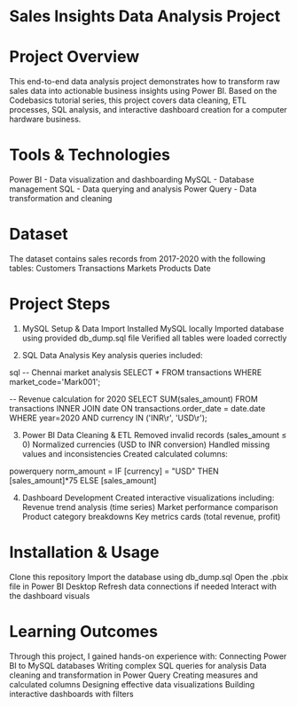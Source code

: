 # Sales Insights Data Analysis Project

# Project Overview
This end-to-end data analysis project demonstrates how to transform raw sales data into actionable business insights using Power BI. Based on the Codebasics tutorial series, this project covers data cleaning, ETL processes, SQL analysis, and interactive dashboard creation for a computer hardware business.

# Tools & Technologies
Power BI - Data visualization and dashboarding
MySQL - Database management
SQL - Data querying and analysis
Power Query - Data transformation and cleaning

# Dataset
The dataset contains sales records from 2017-2020 with the following tables:
Customers
Transactions
Markets
Products
Date

# Project Steps
1. MySQL Setup & Data Import
Installed MySQL locally
Imported database using provided db_dump.sql file
Verified all tables were loaded correctly

2. SQL Data Analysis
Key analysis queries included:

sql
-- Chennai market analysis
SELECT * FROM transactions WHERE market_code='Mark001';

-- Revenue calculation for 2020
SELECT SUM(sales_amount) FROM transactions 
INNER JOIN date ON transactions.order_date = date.date 
WHERE year=2020 AND currency IN ('INR\r', 'USD\r');

3. Power BI Data Cleaning & ETL
Removed invalid records (sales_amount ≤ 0)
Normalized currencies (USD to INR conversion)
Handled missing values and inconsistencies
Created calculated columns:

powerquery
norm_amount = IF [currency] = "USD" THEN [sales_amount]*75 ELSE [sales_amount]

4. Dashboard Development
Created interactive visualizations including:
Revenue trend analysis (time series)
Market performance comparison
Product category breakdowns
Key metrics cards (total revenue, profit)

# Installation & Usage
Clone this repository
Import the database using db_dump.sql
Open the .pbix file in Power BI Desktop
Refresh data connections if needed
Interact with the dashboard visuals

# Learning Outcomes
Through this project, I gained hands-on experience with:
Connecting Power BI to MySQL databases
Writing complex SQL queries for analysis
Data cleaning and transformation in Power Query
Creating measures and calculated columns
Designing effective data visualizations
Building interactive dashboards with filters

